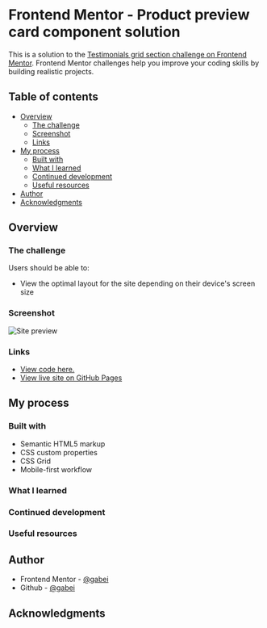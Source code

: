 # Frontend Mentor - Product preview card component solution

This is a solution to the [Testimonials grid section challenge on Frontend Mentor](https://www.frontendmentor.io/challenges/testimonials-grid-section-Nnw6J7Un7). Frontend Mentor challenges help you improve your coding skills by building realistic projects. 

## Table of contents

- [Overview](#overview)
  - [The challenge](#the-challenge)
  - [Screenshot](#screenshot)
  - [Links](#links)
- [My process](#my-process)
  - [Built with](#built-with)
  - [What I learned](#what-i-learned)
  - [Continued development](#continued-development)
  - [Useful resources](#useful-resources)
- [Author](#author)
- [Acknowledgments](#acknowledgments)

## Overview

### The challenge

Users should be able to:

- View the optimal layout for the site depending on their device's screen size

### Screenshot

<img src="./images/site-snapshot.png" alt="Site preview">

### Links

- <a href="https://github.com/gabei/Product-Preview__FEM">View code here.</a>
- <a href="https://gabei.github.io/Product-Preview__FEM/" target="_blank">View live site on GitHub Pages</a>

## My process

### Built with
- Semantic HTML5 markup
- CSS custom properties
- CSS Grid
- Mobile-first workflow


### What I learned


### Continued development


### Useful resources


## Author

- Frontend Mentor - <a href="https://www.frontendmentor.io/profile/gabei" target="_blank">@gabei</a>
- Github - <a href="(https://www.github.com/gabei" target="_blank">@gabei</a>

## Acknowledgments
